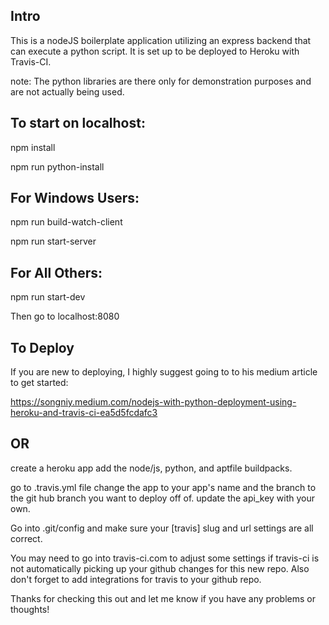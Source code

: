 ## Intro
This is a nodeJS boilerplate application utilizing an express backend that can execute
a python script. It is set up to be deployed to Heroku with Travis-CI.

note: The python libraries are there only for demonstration purposes and are not
actually being used.

## To start on localhost:

npm install

npm run python-install

For Windows Users:
-------------------------------------------
npm run build-watch-client

npm run start-server



For All Others:
-------------------------------------------
npm run start-dev

Then go to localhost:8080

## To Deploy
If you are new to deploying, I highly suggest going to to his medium article to get started:

https://songniy.medium.com/nodejs-with-python-deployment-using-heroku-and-travis-ci-ea5d5fcdafc3

## OR

create a heroku app
add the node/js, python, and aptfile buildpacks.

go to .travis.yml file
change the app to your app's name and the branch to the git hub branch you want to deploy off of.
update the api_key with your own.

Go into .git/config and make sure your [travis] slug and url settings are all correct.

You may need to go into travis-ci.com to adjust some settings if travis-ci is not automatically picking up your github changes for this new repo. Also don't forget to add integrations for travis to your github repo.


Thanks for checking this out and let me know if you have any problems or thoughts!
